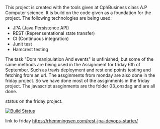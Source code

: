 This project is created with the tools given at CphBusiness class A.P Computer science.
It is build on the code given as a foundation for the project.
The following technologies are being used:

- JPA (Java Persistence API)
- REST (Reprensentational state transfer)
- CI (Continuous integration) 
- Junit test
- Hamcrest testing

The task "Dom manipulation And events" is unfinished, but some of the same methods are being used in the Assignment for friday 6th of September. Such as travis deployment and rest end points testing and fetching from an url. The assginments from monday are also done in the friday project. So we have done most of the assginments in the friday project. 
The javascript assginments are the folder  03_onsdag and are all done. 


status on the friday project. 

[![Build Status](https://travis-ci.org/razz7/week3Friday.svg?branch=master)](https://travis-ci.org/razz7/week3Friday)


 
link to friday https://rhemmingsen.com/rest-jpa-devops-starter/
